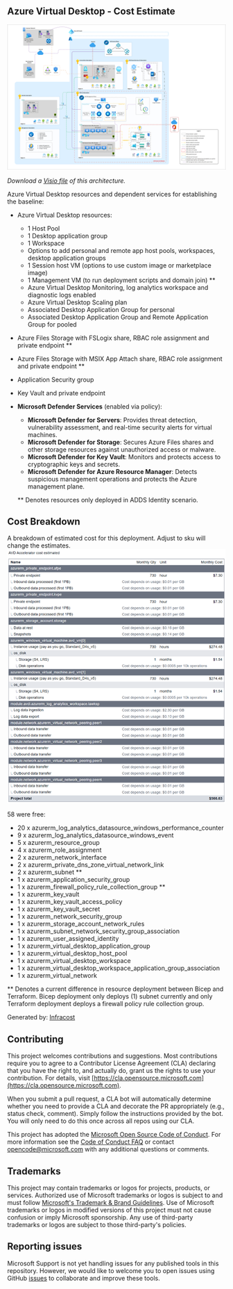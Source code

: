 ## Azure Virtual Desktop - Cost Estimate

![Azure Virtual Desktop accelerator diagram](./diagrams/avd-accelerator-baseline-architecture.png)

_Download a [Visio file](./diagrams/avd-accelerator-baseline-architecture.vsdx) of this architecture._

Azure Virtual Desktop resources and dependent services for establishing the baseline:

- Azure Virtual Desktop resources:
  - 1 Host Pool
  - 1 Desktop application group
  - 1 Workspace
  - Options to add personal and remote app host pools, workspaces, desktop application groups
  - 1 Session host VM (options to use custom image or marketplace image)
  - 1 Management VM (to run deployment scripts and domain join) **
  - Azure Virtual Desktop Monitoring, log analytics workspace and diagnostic logs enabled
  - Azure Virtual Desktop Scaling plan
  - Associated Desktop Application Group for personal
  - Associated Desktop Application Group and Remote Application Group for pooled
- Azure Files Storage with FSLogix share, RBAC role assignment and private endpoint **
- Azure Files Storage with MSIX App Attach share, RBAC role assignment and private endpoint **
- Application Security group
- Key Vault and private endpoint
- **Microsoft Defender Services** (enabled via policy):
  - **Microsoft Defender for Servers**: Provides threat detection, vulnerability assessment, and real-time security alerts for virtual machines.
  - **Microsoft Defender for Storage**: Secures Azure Files shares and other storage resources against unauthorized access or malware.
  - **Microsoft Defender for Key Vault**: Monitors and protects access to cryptographic keys and secrets.
  - **Microsoft Defender for Azure Resource Manager**: Detects suspicious management operations and protects the Azure management plane.

  ** Denotes resources only deployed in ADDS Identity scenario.

## Cost Breakdown

A breakdown of estimated cost for this deployment. Adjust to sku will change the estimates.
![Cost Estimate](./diagrams/cost-estimate.png)

58 were free:

- 20 x azurerm_log_analytics_datasource_windows_performance_counter
- 9 x azurerm_log_analytics_datasource_windows_event
- 5 x azurerm_resource_group
- 4 x azurerm_role_assignment
- 2 x azurerm_network_interface
- 2 x azurerm_private_dns_zone_virtual_network_link
- 2 x azurerm_subnet **
- 1 x azurerm_application_security_group
- 1 x azurerm_firewall_policy_rule_collection_group **
- 1 x azurerm_key_vault
- 1 x azurerm_key_vault_access_policy
- 1 x azurerm_key_vault_secret
- 1 x azurerm_network_security_group
- 1 x azurerm_storage_account_network_rules
- 1 x azurerm_subnet_network_security_group_association
- 1 x azurerm_user_assigned_identity
- 1 x azurerm_virtual_desktop_application_group
- 1 x azurerm_virtual_desktop_host_pool
- 1 x azurerm_virtual_desktop_workspace
- 1 x azurerm_virtual_desktop_workspace_application_group_association
- 1 x azurerm_virtual_network

** Denotes a current difference in resource deployment between Bicep and Terraform. Bicep deployment only deploys (1) subnet currently and only Terraform deployment deploys a firewall policy rule collection group.

Generated by: [Infracost](https://www.infracost.io/)

## Contributing

This project welcomes contributions and suggestions.  Most contributions require you to agree to a
Contributor License Agreement (CLA) declaring that you have the right to, and actually do, grant us
the rights to use your contribution. For details, visit [https://cla.opensource.microsoft.com](https://cla.opensource.microsoft.com).

When you submit a pull request, a CLA bot will automatically determine whether you need to provide
a CLA and decorate the PR appropriately (e.g., status check, comment). Simply follow the instructions
provided by the bot. You will only need to do this once across all repos using our CLA.

This project has adopted the [Microsoft Open Source Code of Conduct](https://opensource.microsoft.com/codeofconduct/).
For more information see the [Code of Conduct FAQ](https://opensource.microsoft.com/codeofconduct/faq/) or
contact [opencode@microsoft.com](mailto:opencode@microsoft.com) with any additional questions or comments.

## Trademarks

This project may contain trademarks or logos for projects, products, or services. Authorized use of Microsoft
trademarks or logos is subject to and must follow
[Microsoft's Trademark & Brand Guidelines](https://www.microsoft.com/legal/intellectualproperty/trademarks).
Use of Microsoft trademarks or logos in modified versions of this project must not cause confusion or imply Microsoft sponsorship.
Any use of third-party trademarks or logos are subject to those third-party's policies.

## Reporting issues

Microsoft Support is not yet handling issues for any published tools in this repository. However, we would like to welcome you to open issues using GitHub [issues](https://github.com/Azure/avdaccelerator/issues) to collaborate and improve these tools.
